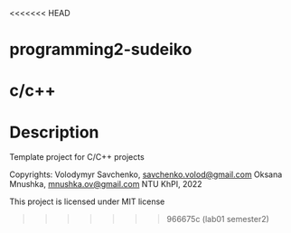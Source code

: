 <<<<<<< HEAD
# programming2-sudeiko
c/c++
=======
# Description

Template project for C/C++ projects

Copyrights:
Volodymyr Savchenko, savchenko.volod@gmail.com
Oksana Mnushka, mnushka.ov@gmail.com
NTU KhPI, 2022

This project is licensed under MIT license
>>>>>>> 966675c (lab01 semester2)
